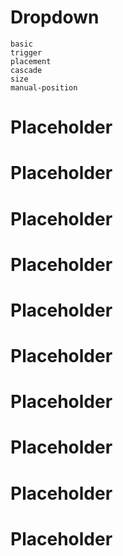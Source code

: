 # Dropdown
```demo
basic
trigger
placement
cascade
size
manual-position
```
# Placeholder
# Placeholder
# Placeholder
# Placeholder
# Placeholder
# Placeholder
# Placeholder
# Placeholder
# Placeholder
# Placeholder